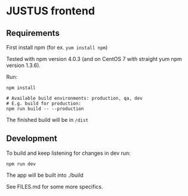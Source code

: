 # JUSTUS frontend

## Requirements

First install npm (for ex. `yum install npm`)

Tested with npm version 4.0.3 (and on CentOS 7 with straight yum npm version 1.3.6).

Run:
```
npm install

# Available build environments: production, qa, dev
# E.g. build for production:
npm run build -- --production 
```

The finished build will be in `/dist`

## Development

To build and keep listening for changes in dev run:
```
npm run dev
```

The app will be built into ./build

See FILES.md for some more specifics.
